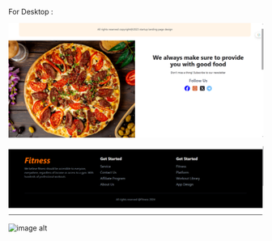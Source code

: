 For Desktop : 

![image alt](https://github.com/irfanulkabirhira/Footer-Section/blob/46854ba23afaae8a7401a331c6a196315e8bd5d7/footer%20section%201.png)

![image alt](https://github.com/irfanulkabirhira/Footer-Section/blob/5139d73c819db8a757ea9f374afc178073f7cc79/footer%20section-2.png)

![image alt]()
